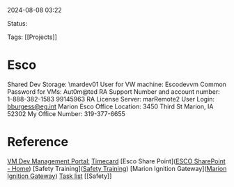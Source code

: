 2024-08-08 03:22

Status:

Tags:
[[Projects]]
# Esco

Shared Dev Storage:  \\mardev01
User for VW machine: Escodevvm
Common Password for VMs:  Aut0m@ted
RA Support Number and account number:  1-888-382-1583 99145963
RA License Server:  marRemote2
User Login:  bburgess@eg.int
Marion Esco Office Location:  3450 Third St Marion, IA 52302
My Office Number:  319-377-6655

# Reference

[VM Dev Management Portal:](https://devmgmt.theescogroup.com/directory/)
[Timecard](https://time.theescogroup.com/action/home)
[Esco Share Point]([ESCO SharePoint - Home](https://theescogroup.sharepoint.com/SitePages/Home.aspx))
[Safety Training]([Safety Training](https://escogroup.talentlms.com/dashboard))
[Marion Ignition Gateway]([Marion Ignition Gateway](https://vm-ignition.theescogroup.com:8043/web/home?0))
[Task list](https://tasklist.theescogroup.com)
[[Safety]]

